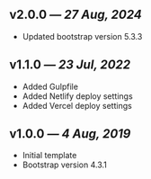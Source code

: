 ## v2.0.0 _— 27 Aug, 2024_

- Updated bootstrap version 5.3.3

## v1.1.0 _— 23 Jul, 2022_

- Added Gulpfile
- Added Netlify deploy settings
- Added Vercel deploy settings

## v1.0.0 _— 4 Aug, 2019_

- Initial template
- Bootstrap version 4.3.1
